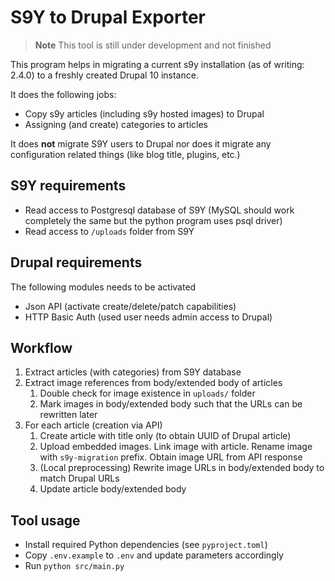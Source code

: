 # S9Y to Drupal Exporter

> **Note**
> This tool is still under development and not finished

This program helps in migrating a current s9y installation (as of writing: 2.4.0)
to a freshly created Drupal 10 instance.

It does the following jobs:

- Copy s9y articles (including s9y hosted images) to Drupal
- Assigning (and create) categories to articles

It does **not** migrate S9Y users to Drupal nor does it migrate any configuration
related things (like blog title, plugins, etc.)

## S9Y requirements

- Read access to Postgresql database of S9Y (MySQL should work completely the same but the python program uses psql driver)
- Read access to `/uploads` folder from S9Y

## Drupal requirements

The following modules needs to be activated

- Json API (activate create/delete/patch capabilities)
- HTTP Basic Auth (used user needs admin access to Drupal)

## Workflow

1. Extract articles (with categories) from S9Y database
2. Extract image references from body/extended body of articles
   1. Double check for image existence in `uploads/` folder
   2. Mark images in body/extended body such that the URLs can be rewritten later
3. For each article (creation via API)
   1. Create article with title only (to obtain UUID of Drupal article)
   2. Upload embedded images. Link image with article. Rename image with `s9y-migration` prefix.
      Obtain image URL from API response
   3. (Local preprocessing) Rewrite image URLs in body/extended body to match Drupal URLs
   4. Update article body/extended body

## Tool usage

- Install required Python dependencies (see `pyproject.toml`)
- Copy `.env.example` to `.env` and update parameters accordingly
- Run `python src/main.py`